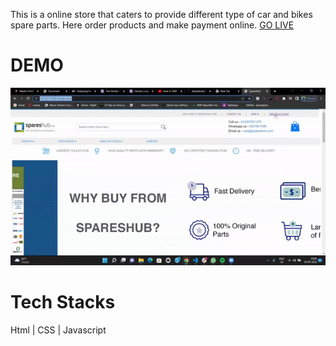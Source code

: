 This is a online store that caters to provide different type of car and bikes spare parts. Here order products and make payment online.
[GO LIVE](https://spareshubclone.netlify.app/)

<h1>DEMO</h1>

<img src="img/demo.gif"/>

<h1>Tech Stacks</h1>

<p>Html | CSS | Javascript</p>
